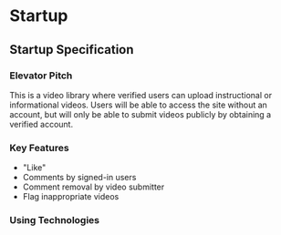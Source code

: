 # Startup

## Startup Specification

### Elevator Pitch

This is a video library where verified users can upload instructional or informational videos. Users will be able to access the site without an account, but will only be able to submit videos publicly by obtaining a verified account.

### Key Features

- "Like"
- Comments by signed-in users
- Comment removal by video submitter
- Flag inappropriate videos

### Using Technologies

